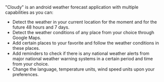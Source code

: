 "Cloudy" is an android weather forecast application with multiple capabilities as you can:
- Detect the weather in your current location for the moment and for the future 48 hours and 7 days.
- Detect the weather conditions of any place from your choice through Google Maps.
- Add certain places to your favorite and follow the weather conditions in these places.
- Add reminders to check if there is any national weather alerts from major national weather warning systems in a certain period and time from your choice.
- Change the language, temperature units, wind speed units upon your preferences.
